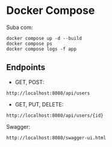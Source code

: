# Docker Compose
Suba com:
```
docker compose up -d --build
docker compose ps
docker compose logs -f app
```
## Endpoints

- GET, POST:
```
http://localhost:8080/api/users
```

- GET, PUT, DELETE:
```
http://localhost:8080/api/users/{id}
```

Swagger: 
```
http://localhost:8080/swagger-ui.html
```
